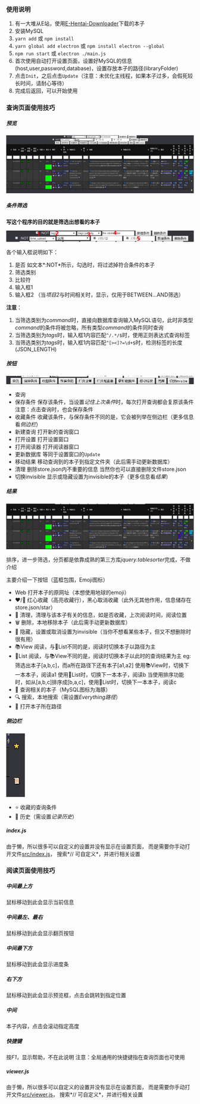 ### 使用说明

1. 有一大堆从E站，使用[E-Hentai-Downloader](https://github.com/ccloli/E-Hentai-Downloader)下载的本子
2. 安装MySQL
3. `yarn add` 或 `npm install`
4. `yarn global add electron` 或 `npm install electron --global`
5. `npm run start` 或 `electron ./main.js`
6. 首次使用自动打开设置页面，设置好MySQL的信息(host,user,password,database)，设置存放本子的路径(libraryFolder)
7. 点击`Init`，之后点击`Update`（注意：未优化主线程，如果本子过多，会假死较长时间，请耐心等待）
8. 完成后返回，可以开始使用


### 查询页面使用技巧

##### 预览

![INDEX](./preview/INDEX.png)

##### 条件筛选

**写这个程序的目的就是筛选出想看的本子**

![INDEX-condition](./preview/INDEX-condition.png)

各个输入框说明如下：
  1. 是否
    如文本*:NOT*所示，勾选时，将过滤掉符合条件的本子
  2. 筛选类别
  3. 比较符
  4. 输入框1
  5. 输入框2 （当*项目2*与时间相关时，显示，仅用于BETWEEN...AND筛选）

**注意**：
  1. 当筛选类别为*command*时，直接向数据库查询输入MySQL语句，此时非类型*command*的条件将被忽略，所有类型*command*的条件同时查询
  2. 当筛选类别为*tags*时，输入框1内容匹配`^/.*/$`时，使用正则表达式查询标签
  3. 当筛选类别为*tags*时，输入框1内容匹配`^[><]?=\d+$`时，检测标签的长度(JSON_LENGTH)

##### 按钮

![INDEX-button](./preview/INDEX-button.png)

* 查询
* 保存条件
  保存该条件，当设置*记住上次条件*时，每次打开查询都会复原该条件
  注意：点击查询时，也会保存条件
* 收藏条件
  收藏该条件，与保存条件不同的是，它会被列举在侧边栏（更多信息看*侧边栏*）
* 新建查询
  打开新的查询窗口
* 打开设置
  打开设置窗口
* 打开阅读器
  打开阅读器窗口
* 更新数据库
  等同于设置窗口的`Update`
* 移动结果
  移动查询到的本子到指定文件夹（此后需手动更新数据库）
* 清理
  删除store.json内不重要的信息
  当然你也可以直接删除文件store.json
* 切换invisible
  显示或隐藏设置为invisible的本子（更多信息看*结果*）

##### 结果

![INDEX-result](./preview/INDEX-result.png)

排序，进一步筛选，分页都是依靠成熟的第三方库*jquery.tablesorter*完成，不做介绍

主要介绍一下按钮（蓝框包围，Emoji图标）

* Web 打开本子的原网址（本想使用地球的emoji）
* ❤️/🖤 红心收藏（高亮收藏行），黑心取消收藏（此外无其他作用，信息储存在store.json/star）
* 🧹 清理，清理与该本子有关的信息，如是否收藏，上次阅读时间，阅读位置
* 🗑️ 删除，本地移除本子（此后需手动更新数据库）
* 🏴 隐藏，设置或取消设置为invisible（当你不想看某些本子，但又不想删除时很有用）
* 📚View 阅读，与📜List不同的是，阅读时切换本子以路径为主
* 📜List 阅读，与📚View不同的是，阅读时切换本子以此时的查询结果为主
  eg: 筛选出本子[a,b,c]，而a所在路径下还有本子[a1,a2]
    使用📚View时，切换下一本本子，阅读a1
    使用📜List时，切换下一本本子，阅读b
    当使用排序功能时，如从[a,b,c]排序成[b,a,c]，使用📜List时，切换下一本本子，阅读c
* 🐬 查询相关的本子（MySQL图标为海豚）
* 🔍 搜索，本地搜索（需设置*Everything路径*）
* 📁 打开本子所在路径

##### 侧边栏

![INDEX-sidebar](./preview/INDEX-sidebar.png)

* ⭐ 收藏的查询条件
* 📜 历史（需设置*记录历史*）

##### index.js

由于懒，所以很多可以自定义的设置并没有显示在设置页面，
而是需要你手动打开文件[src/index.js](./src/index.js)，
搜索*// 可自定义*，并进行相关设置

### 阅读页面使用技巧

##### 中间最上方

鼠标移动到此会显示当前信息

##### 中间最左、最右

鼠标移动到此会显示翻页按钮

##### 中间最下方

鼠标移动到此会显示进度条

##### 右下方

鼠标移动到此会显示预览框，点击会跳转到指定位置

##### 中间

本子内容，点击会滚动指定高度

##### 快捷键

按*F1*，显示帮助，不在此说明
注意：全局通用的快捷键指在查询页面也可使用

##### viewer.js

由于懒，所以很多可以自定义的设置并没有显示在设置页面，
而是需要你手动打开文件[src/viewer.js](./src/viewer.js)，
搜索*// 可自定义*，并进行相关设置
